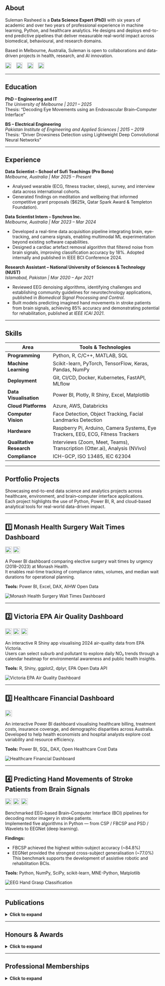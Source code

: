 ## About

Suleman Rasheed is a **Data Science Expert (PhD)** with six years of academic and over two years of professional experience in machine learning, Python, and healthcare analytics.
He designs and deploys end-to-end predictive pipelines that deliver measurable real-world impact across biomedical, behavioural, and research domains.

Based in Melbourne, Australia, Suleman is open to collaborations and data-driven projects in health, research, and AI innovation.

[<img src="https://img.shields.io/badge/Email-D14836?logo=gmail&logoColor=white" height="20">](mailto:SulemanRasheedEngr@gmail.com)
&nbsp;&nbsp;&nbsp;[<img src="https://img.shields.io/badge/LinkedIn-0077B5?logo=linkedin&logoColor=white" height="20">](https://www.linkedin.com/in/suleman-rasheed/)
&nbsp;&nbsp;&nbsp;[<img src="https://img.shields.io/badge/GitHub-171515?logo=github&logoColor=white" height="20">](https://github.com/SulemanRasheed)
&nbsp;&nbsp;&nbsp;[<img src="https://img.shields.io/badge/Google%20Scholar-4285F4?logo=google-scholar&logoColor=white" height="20">](https://scholar.google.com/citations?user=wUt7qi0AAAAJ&hl=en)

---

## Education

**PhD – Engineering and IT**  
*The University of Melbourne | 2021 – 2025*  
Thesis: “Decoding Eye Movements using an Endovascular Brain–Computer Interface”

**BS – Electrical Engineering**  
*Pakistan Institute of Engineering and Applied Sciences | 2015 – 2019*  
Thesis: “Driver Drowsiness Detection using Lightweight Deep Convolutional Neural Networks”

---

## Experience

**Data Scientist – School of Sufi Teachings (Pro Bono)**  
*Melbourne, Australia | Mar 2025 – Present*  
- Analysed wearable (ECG, fitness tracker, sleep), survey, and interview data across international cohorts.  
- Generated findings on meditation and wellbeing that informed competitive grant proposals ($625k, Qatar Spark Award & Templeton Foundation).

**Data Scientist Intern – Synchron Inc.**  
*Melbourne, Australia | Mar 2023 – Mar 2024*  
- Developed a real-time data acquisition pipeline integrating brain, eye-tracking, and camera signals, enabling multimodal ML experimentation beyond existing software capabilities.  
- Designed a cardiac artefact removal algorithm that filtered noise from brain signals, improving classification accuracy by 18%. Adopted internally and published in IEEE BCI Conference 2024.

**Research Assistant – National University of Sciences & Technology (NUST)**  
*Islamabad, Pakistan | Mar 2020 – Apr 2021*  
- Reviewed EEG denoising algorithms, identifying challenges and establishing community guidelines for neurotechnology applications, published in *Biomedical Signal Processing and Control*.  
- Built models predicting imagined hand movements in stroke patients from brain signals, achieving 85% accuracy and demonstrating potential for rehabilitation, published at *IEEE ICAI 2021*.

---

## Skills

| **Area** | **Tools & Technologies** |
|-----------|--------------------------|
| **Programming** | Python, R, C/C++, MATLAB, SQL |
| **Machine Learning** | Scikit-learn, PyTorch, TensorFlow, Keras, Pandas, NumPy |
| **Deployment** | Git, CI/CD, Docker, Kubernetes, FastAPI, MLflow |
| **Data Visualisation** | Power BI, Plotly, R Shiny, Excel, Matplotlib |
| **Cloud Platforms** | Azure, AWS, Databricks |
| **Computer Vision** | Face Detection, Object Tracking, Facial Landmarks Detection |
| **Hardware** | Raspberry Pi, Arduino, Camera Systems, Eye Trackers, EEG, ECG, Fitness Trackers |
| **Qualitative Research** | Interviews (Zoom, Meet, Teams), Transcription (Otter.ai), Analysis (NVivo) |
| **Compliance** | ICH-GCP, ISO 13485, IEC 62304 |

---


## Portfolio Projects

Showcasing end-to-end data science and analytics projects across healthcare, environment, and brain–computer interface applications.  
Each project highlights the use of Python, Power BI, R, and cloud-based analytical tools for real-world data-driven impact.

---

## 1️⃣ Monash Health Surgery Wait Times Dashboard  

[<img src="https://img.shields.io/badge/Code-171515?logo=github&logoColor=white" height="22">](https://github.com/SulemanRasheed/Monash-Health-Surgery-Wait-Times)
[<img src="https://img.shields.io/badge/Data-1E90FF?logo=databricks&logoColor=white" height="22">](https://www.aihw.gov.au/hospitals/latest-updates-and-downloads/data)

A Power BI dashboard comparing elective surgery wait times by urgency (2018–2023) at Monash Health.  
It enables real-time tracking of compliance rates, volumes, and median wait durations for operational planning.

**Tools:** Power BI, Excel, DAX, AIHW Open Data  

![Monash Health Surgery Wait Times Dashboard](https://github.com/SulemanRasheed/SulemanRasheed.github.io/blob/main/images/Monash%20Health%20Surgery%20Wait%20Times%20Dashboard.png?raw=true)

---

## 2️⃣ Victoria EPA Air Quality Dashboard  

[<img src="https://img.shields.io/badge/Dashboard-00B3E6?logo=R&logoColor=white" height="22">](https://sulemanrasheed.shinyapps.io/Victoria_Air_Quality_EPA_2024_Data/)
[<img src="https://img.shields.io/badge/Code-171515?logo=github&logoColor=white" height="22">](https://github.com/SulemanRasheed/VictoriaEPA-AirQuality)
[<img src="https://img.shields.io/badge/Data-1E90FF?logo=databricks&logoColor=white" height="22">](https://discover.data.vic.gov.au/dataset/epa-air-watch-all-sites-air-quality-hourly-averages-yearly)

An interactive R Shiny app visualising 2024 air-quality data from EPA Victoria.  
Users can select suburb and pollutant to explore daily NO₂ trends through a calendar heatmap for environmental awareness and public health insights.

**Tools:** R, Shiny, ggplot2, dplyr, EPA Open Data API  

![Victoria EPA Air Quality Dashboard](https://github.com/SulemanRasheed/SulemanRasheed.github.io/blob/main/images/Victoria%20EPA%20Air%20Quality%20Dashboard.png?raw=true)

---

## 3️⃣ Healthcare Financial Dashboard  

[<img src="https://img.shields.io/badge/Code-171515?logo=github&logoColor=white" height="22">](https://github.com/SulemanRasheed/Healthcare-Financial-Dashboard-PowerBI-Australia)

An interactive Power BI dashboard visualising healthcare billing, treatment costs, insurance coverage, and demographic disparities across Australia.  
Developed to help health economists and hospital analysts explore cost variability and resource efficiency.

**Tools:** Power BI, SQL, DAX, Open Healthcare Cost Data  

![Healthcare Financial Dashboard](https://github.com/SulemanRasheed/SulemanRasheed.github.io/blob/main/images/Healthcare%20Financial%20Dashboard.png?raw=true)

---

## 4️⃣ Predicting Hand Movements of Stroke Patients from Brain Signals  

[<img src="https://img.shields.io/badge/Code-171515?logo=github&logoColor=white" height="22">](https://github.com/SulemanRasheed/EEG-HandGrasp-Classification)
[<img src="https://img.shields.io/badge/Data-1E90FF?logo=databricks&logoColor=white" height="22">](https://github.com/5anirban9/Clinical-Brain-Computer-Interfaces-Challenge-WCCI-2020-Glasgow)
[<img src="https://img.shields.io/badge/Publication-FF6F00?logo=readthedocs&logoColor=white" height="22">](https://ieeexplore.ieee.org/document/9445231)

Benchmarked EEG-based Brain–Computer Interface (BCI) pipelines for decoding motor imagery in stroke patients.  
Implemented five algorithms in Python — from CSP / FBCSP and PSD / Wavelets to EEGNet (deep learning).

**Findings:**  
- FBCSP achieved the highest within-subject accuracy (~84.8%)  
- EEGNet provided the strongest cross-subject generalisation (~77.0%)  
This benchmark supports the development of assistive robotic and rehabilitation BCIs.

**Tools:** Python, NumPy, SciPy, scikit-learn, MNE-Python, Matplotlib  

![EEG Hand Grasp Classification](https://github.com/SulemanRasheed/SulemanRasheed.github.io/blob/main/images/EEG%20Hand%20Grasp%20Classification%20.png?raw=true)

---
## Publications

<details>
<summary><strong>Click to expand</strong></summary>

<div markdown="1">

**Journal Articles**

- **Suleman Rasheed**, James Bennett, Peter Yoo, Anthony Burkitt, David Grayden.  
  *Decoding Saccadic Eye Movements from Brain Signals Using an Endovascular Neural Interface.*  
  [*Journal of Neural Engineering, 2025*](https://iopscience.iop.org/article/10.1088/1741-2552/ae0f52)

- Wajid Mumtaz, **Suleman Rasheed**, Alina Irfan.  
  *Review of Challenges Associated with EEG Artefact Removal Methods.*  
  [*Biomedical Signal Processing and Control, 2021*](https://doi.org/10.1016/j.bspc.2021.102741)

<br>

**Conference Papers**

- **Suleman Rasheed**, James Bennett, Peter Yoo, Nicholas Opie, Anthony Burkitt, David Grayden.  
  *Comparing Cardiac Artefact Removal Algorithms for Endovascular BCI Recordings.*  
  [*IEEE Winter BCI Conference, 2024*](https://doi.org/10.1109/BCI60775.2024.10480513)

- **Suleman Rasheed**, Wajid Mumtaz.  
  *Classification of Hand-Grasp Movements of Stroke Patients using EEG Data.*  
  [*IEEE International Conference on Artificial Intelligence (ICAI), 2021*](https://doi.org/10.1109/ICAI52203.2021.9445231)

<br>

**Abstracts / Posters**

- *Predicting Eye Movement Intentions from Brain Signals.* — ICNS NeuroEng Workshop, 2025  
- *Decoding Eye Movements from Brain Signals.* — IEEE EMBC, 2023  
- *Removing Cardiac Artefacts from Endovascular Interface Data.* — ICNS NeuroEng Workshop, 2023

</div>
</details>

---

## Honours & Awards

<details>
<summary><strong>Click to expand</strong></summary>

<div markdown="1">

- University of Melbourne Research Scholarship, ARC Top-Up Scholarship, and PhD Write-Up Award  
- Multiple international conference travel grants  
- Government of Pakistan Gold Medal for academic distinction in SSC and HSSC examinations

</div>
</details>

---

## Professional Memberships

<details>
<summary><strong>Click to expand</strong></summary>

<div markdown="1">

- NeuroEng Australia  
- Graeme Clark Institute for Biomedical Engineering, The University of Melbourne  
- Brain–Computer Interface Society (BCI)  
- Institute of Electrical and Electronics Engineers (IEEE)  
- IEEE Engineering in Medicine and Biology Society (EMBS)

</div>
</details>
